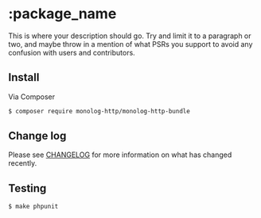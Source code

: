 # :package_name

This is where your description should go. Try and limit it to a paragraph or two, and maybe
throw in a mention of what PSRs you support to avoid any confusion with users and contributors.

## Install

Via Composer

``` bash
$ composer require monolog-http/monolog-http-bundle
```

## Change log

Please see [CHANGELOG](CHANGELOG.md) for more information on what has changed recently.

## Testing

``` bash
$ make phpunit
```